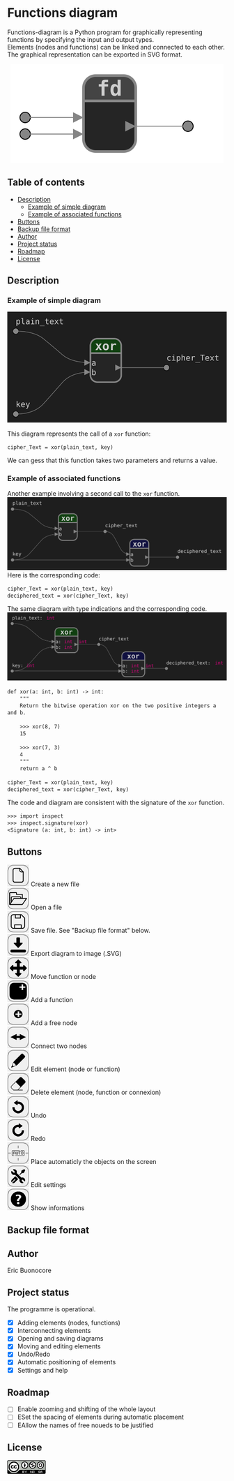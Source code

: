 # Functions diagram 
 
 Functions-diagram is a Python program for graphically representing functions by specifying the input and output types.  
 Elements (nodes and functions) can be linked and connected to each other.  
 The graphical representation can be exported in SVG format.  
 
<div style="text-align: center">
<a href="https://github.com/ebuonocore/functions_diagram">
<img src="assets/logo_fd_dark_bckgd.svg">
</a>
</div>


## Table of contents
* [Description](#description)
  * [Example of simple diagram](#example-of-simple-diagram)
  * [Example of associated functions](#example-of-associated-functions)
* [Buttons](#buttons)
* [Backup file format](#backup-file-format)
* [Author](#author)
* [Project status](#project-status)
* [Roadmap](#roadmap)
* [License](#license)

## Description
### Example of simple diagram
![example_XOR_simple_encryption](/assets/example_XOR_simple_encryption.svg)  

This diagram represents the call of a <code>xor</code> function:  
```{python} 
cipher_Text = xor(plain_text, key)
```
We can gess that this function takes two parameters and returns a value.
### Example of associated functions  
Another example involving a second call to the <code>xor</code> function.  
![example_XOR_decryption](/assets/example_XOR_decryption.svg)  
Here is the corresponding code:
```{python} 
cipher_Text = xor(plain_text, key)
deciphered_text = xor(cipher_Text, key)
```

The same diagram with type indications and the corresponding code.  
![example_XOR_decryption](/assets/example_XOR_decryption_type_hints.svg)  

```{python} 
def xor(a: int, b: int) -> int:
    """
    Return the bitwise operation xor on the two positive integers a and b.

    >>> xor(8, 7)
    15

    >>> xor(7, 3)
    4
    """
    return a ^ b

cipher_Text = xor(plain_text, key)
deciphered_text = xor(cipher_Text, key)
```

The code and diagram are consistent with the signature of the <code>xor</code> function.  
```{python} 
>>> import inspect
>>> inspect.signature(xor)
<Signature (a: int, b: int) -> int>
```


## Buttons
![new](/images/new.png) Create a new file  
![open](/images/open.png) Open a file  
![save](/images/save.png) Save file. See "Backup file format" below.    
![export](/images/export.png) Export diagram to image (.SVG)  
![move](/images/move.png) Move function or node  
![add_function](/images/add_function.png) Add a function  
![add_node](/images/add_node.png) Add a free node  
![add_link](/images/add_link.png) Connect two nodes  
![edit](/images/edit.png) Edit element (node or function)  
![erase](/images/erase.png) Delete element (node, function or connexion)  
![undo](/images/undo.png) Undo  
![redo](/images/redo.png) Redo  
![auto](/images/auto.png) Place automaticly the objects on the screen  
![configuration](/images/configuration.png) Edit settings  
![information](/images/information.png) Show informations  

## Backup file format


## Author
Eric Buonocore

## Project status
The programme is operational.
- [x] Adding elements (nodes, functions)
- [x] Interconnecting elements
- [x] Opening and saving diagrams
- [x] Moving and editing elements
- [x] Undo/Redo
- [x] Automatic positioning of elements
- [x] Settings and help

## Roadmap
- [ ] Enable zooming and shifting of the whole layout 
- [ ] ESet the spacing of elements during automatic placement
- [ ] EAllow the names of free noueds to be justified

## License

![licence-by-nc-sa](/images/licence-by-nc-sa.png)